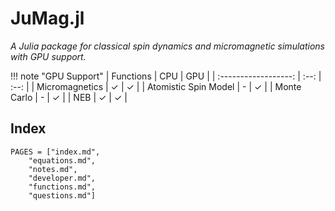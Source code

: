 # JuMag.jl

_A Julia package for classical spin dynamics and micromagnetic simulations with GPU support._

!!! note "GPU Support"
    |     Functions        | CPU  | GPU  |
    | :------------------: | :--: | :--: |
    |    Micromagnetics    |  ✓   |  ✓   |
    | Atomistic Spin Model |  -   |  ✓   |
    |     Monte Carlo      |  -   |  ✓   |
    |         NEB          |  ✓   |  ✓   |


## Index

```@contents
PAGES = ["index.md",
    "equations.md",
    "notes.md",
    "developer.md",
    "functions.md",
    "questions.md"]
```